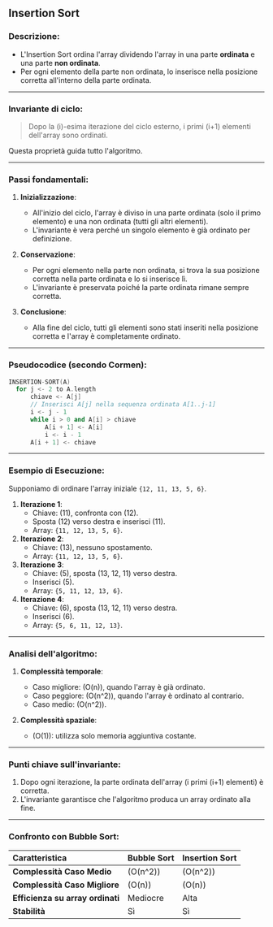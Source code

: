 ## **Insertion Sort**
### Descrizione:
- L'Insertion Sort ordina l'array dividendo l'array in una parte **ordinata** e una parte **non ordinata**.
- Per ogni elemento della parte non ordinata, lo inserisce nella posizione corretta all'interno della parte ordinata.

---

### **Invariante di ciclo**:
> Dopo la \(i\)-esima iterazione del ciclo esterno, i primi \(i+1\) elementi dell'array sono ordinati.

Questa proprietà guida tutto l'algoritmo.

---

### **Passi fondamentali**:
1.  **Inizializzazione**:
    -   All'inizio del ciclo, l'array è diviso in una parte ordinata (solo il primo elemento) e una non ordinata (tutti gli altri elementi).
    -   L'invariante è vera perché un singolo elemento è già ordinato per definizione.

2.  **Conservazione**:
    -   Per ogni elemento nella parte non ordinata, si trova la sua posizione corretta nella parte ordinata e lo si inserisce lì.
    -   L'invariante è preservata poiché la parte ordinata rimane sempre corretta.

3.  **Conclusione**:
    -   Alla fine del ciclo, tutti gli elementi sono stati inseriti nella posizione corretta e l'array è completamente ordinato.

---

### **Pseudocodice (secondo Cormen)**:

```cpp
INSERTION-SORT(A)
  for j <- 2 to A.length
      chiave <- A[j]
      // Inserisci A[j] nella sequenza ordinata A[1..j-1]
      i <- j - 1
      while i > 0 and A[i] > chiave
          A[i + 1] <- A[i]
          i <- i - 1
      A[i + 1] <- chiave
```

---

### **Esempio di Esecuzione**:
Supponiamo di ordinare l'array iniziale `{12, 11, 13, 5, 6}`.
1.  **Iterazione 1**:
    -   Chiave: \(11\), confronta con \(12\).
    -   Sposta \(12\) verso destra e inserisci \(11\).
    -   Array: `{11, 12, 13, 5, 6}`.
2.  **Iterazione 2**:
    -   Chiave: \(13\), nessuno spostamento.
    -   Array: `{11, 12, 13, 5, 6}`.
3.  **Iterazione 3**:
    -   Chiave: \(5\), sposta \(13, 12, 11\) verso destra.
    -   Inserisci \(5\).
    -   Array: `{5, 11, 12, 13, 6}`.
4.  **Iterazione 4**:
    -   Chiave: \(6\), sposta \(13, 12, 11\) verso destra.
    -   Inserisci \(6\).
    -   Array: `{5, 6, 11, 12, 13}`.

---

### **Analisi dell'algoritmo**:
1.  **Complessità temporale**:
    -   Caso migliore: \(O(n)\), quando l'array è già ordinato.
    -   Caso peggiore: \(O(n^2)\), quando l'array è ordinato al contrario.
    -   Caso medio: \(O(n^2)\).

2.  **Complessità spaziale**:
    -   \(O(1)\): utilizza solo memoria aggiuntiva costante.

---

### **Punti chiave sull'invariante**:
1.  Dopo ogni iterazione, la parte ordinata dell'array (i primi \(i+1\) elementi) è corretta.
2.  L'invariante garantisce che l'algoritmo produca un array ordinato alla fine.

---

### **Confronto con Bubble Sort**:
| **Caratteristica** | **Bubble Sort** | **Insertion Sort** |
| :--- | :--- | :--- |
| **Complessità Caso Medio** | \(O(n^2)\) | \(O(n^2)\) |
| **Complessità Caso Migliore** | \(O(n)\) | \(O(n)\) |
| **Efficienza su array ordinati** | Mediocre | Alta |
| **Stabilità** | Sì | Sì |
